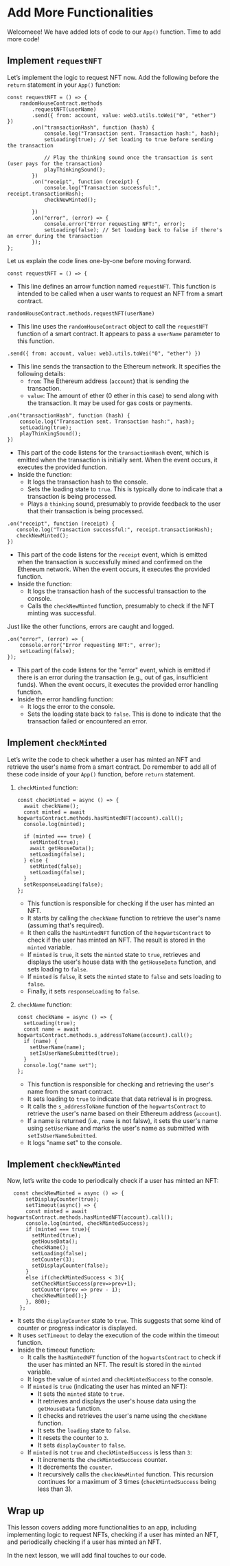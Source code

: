 # Add More Functionalities

Welcomeee! We have added lots of code to our `App()` function. Time to add more code!

## Implement `requestNFT`

Let’s implement the logic to request NFT now. Add the following before the `return` statement in your `App()` function:

```
const requestNFT = () => {
    randomHouseContract.methods
        .requestNFT(userName)
        .send({ from: account, value: web3.utils.toWei("0", "ether") })
        .on("transactionHash", function (hash) {
            console.log("Transaction sent. Transaction hash:", hash);
            setLoading(true); // Set loading to true before sending the transaction

            // Play the thinking sound once the transaction is sent (user pays for the transaction)
            playThinkingSound();
        })
        .on("receipt", function (receipt) {
            console.log("Transaction successful:", receipt.transactionHash);
            checkNewMinted();
  
        })
        .on("error", (error) => {
            console.error("Error requesting NFT:", error);
            setLoading(false); // Set loading back to false if there's an error during the transaction
        });
};
```

Let us explain the code lines one-by-one before moving forward.

```
const requestNFT = () => {
```

- This line defines an arrow function named `requestNFT`. This function is intended to be called when a user wants to request an NFT from a smart contract.

```
randomHouseContract.methods.requestNFT(userName)
```

- This line uses the `randomHouseContract` object to call the `requestNFT` function of a smart contract. It appears to pass a `userName` parameter to this function.

```
.send({ from: account, value: web3.utils.toWei("0", "ether") })
```

- This line sends the transaction to the Ethereum network. It specifies the following details:
    - `from`: The Ethereum address (`account`) that is sending the transaction.
    - `value`: The amount of ether (0 ether in this case) to send along with the transaction. It may be used for gas costs or payments.

```
.on("transactionHash", function (hash) {
    console.log("Transaction sent. Transaction hash:", hash);
    setLoading(true);
    playThinkingSound();
})
```

- This part of the code listens for the `transactionHash` event, which is emitted when the transaction is initially sent. When the event occurs, it executes the provided function.
- Inside the function:
    - It logs the transaction hash to the console.
    - Sets the loading state to `true`. This is typically done to indicate that a transaction is being processed.
    - Plays a `thinking` sound, presumably to provide feedback to the user that their transaction is being processed.

```
.on("receipt", function (receipt) {
   console.log("Transaction successful:", receipt.transactionHash);
   checkNewMinted();
})
```

- This part of the code listens for the `receipt` event, which is emitted when the transaction is successfully mined and confirmed on the Ethereum network. When the event occurs, it executes the provided function.
- Inside the function:
    - It logs the transaction hash of the successful transaction to the console.
    - Calls the `checkNewMinted` function, presumably to check if the NFT minting was successful.

Just like the other functions, errors are caught and logged.

```
.on("error", (error) => {
    console.error("Error requesting NFT:", error);
    setLoading(false); 
});
```

- This part of the code listens for the "error" event, which is emitted if there is an error during the transaction (e.g., out of gas, insufficient funds). When the event occurs, it executes the provided error handling function.
- Inside the error handling function:
    - It logs the error to the console.
    - Sets the loading state back to `false`. This is done to indicate that the transaction failed or encountered an error.

## Implement `checkMinted`

Let’s write the code to check whether a user has minted an NFT and retrieve the user's name from a smart contract. Do remember to add all of these code inside of your `App()` function, before `return` statement.

1. `checkMinted` function:
    
    ```
    const checkMinted = async () => {
      await checkName();
      const minted = await hogwartsContract.methods.hasMintedNFT(account).call();
      console.log(minted);
    
      if (minted === true) {
        setMinted(true);
        await getHouseData();
        setLoading(false);
      } else {
        setMinted(false);
        setLoading(false);
      }
      setResponseLoading(false);
    };
    ```
    
    - This function is responsible for checking if the user has minted an NFT.
    - It starts by calling the `checkName` function to retrieve the user's name (assuming that's required).
    - It then calls the `hasMintedNFT` function of the `hogwartsContract` to check if the user has minted an NFT. The result is stored in the `minted` variable.
    - If `minted` is `true`, it sets the `minted` state to `true`, retrieves and displays the user's house data with the `getHouseData` function, and sets loading to `false`.
    - If `minted` is `false`, it sets the `minted` state to `false` and sets loading to `false`.
    - Finally, it sets `responseLoading` to `false`.
2. `checkName` function:
    
    ```
    const checkName = async () => {
      setLoading(true);
      const name = await hogwartsContract.methods.s_addressToName(account).call();
      if (name) {
        setUserName(name);
        setIsUserNameSubmitted(true);
      }
      console.log("name set");
    };
    ```
    
    - This function is responsible for checking and retrieving the user's name from the smart contract.
    - It sets loading to `true` to indicate that data retrieval is in progress.
    - It calls the `s_addressToName` function of the `hogwartsContract` to retrieve the user's name based on their Ethereum address (`account`).
    - If a name is returned (i.e., `name` is not falsw), it sets the user's name using `setUserName` and marks the user's name as submitted with `setIsUserNameSubmitted`.
    - It logs "name set" to the console.

## Implement `checkNewMinted`

Now, let’s write the code to periodically check if a user has minted an NFT:

```
  const checkNewMinted = async () => {
      setDisplayCounter(true); 
      setTimeout(async() => {
      const minted = await hogwartsContract.methods.hasMintedNFT(account).call();
      console.log(minted, checkMintedSuccess);
      if (minted === true){
        setMinted(true);
        getHouseData();
        checkName();
        setLoading(false);
        setCounter(3);
        setDisplayCounter(false);
      }
      else if(checkMintedSuccess < 3){
        setCheckMintSuccess(prev=>prev+1);
        setCounter(prev => prev - 1);
        checkNewMinted();}
      }, 800);
    };
```

- It sets the `displayCounter` state to `true`. This suggests that some kind of counter or progress indicator is displayed.
- It uses `setTimeout` to delay the execution of the code within the timeout function.
- Inside the timeout function:
    - It calls the `hasMintedNFT` function of the `hogwartsContract` to check if the user has minted an NFT. The result is stored in the `minted` variable.
    - It logs the value of `minted` and `checkMintedSuccess` to the console.
    - If `minted` is `true` (indicating the user has minted an NFT):
        - It sets the `minted` state to `true`.
        - It retrieves and displays the user's house data using the `getHouseData` function.
        - It checks and retrieves the user's name using the `checkName` function.
        - It sets the `loading` state to `false`.
        - It resets the counter to `3`.
        - It sets `displayCounter` to `false`.
    - If `minted` is not `true` and `checkMintedSuccess` is less than `3`:
        - It increments the `checkMintedSuccess` counter.
        - It decrements the `counter`.
        - It recursively calls the `checkNewMinted` function. This recursion continues for a maximum of 3 times (`checkMintedSuccess` being less than 3).

## Wrap up

This lesson covers adding more functionalities to an app, including implementing logic to request NFTs, checking if a user has minted an NFT, and periodically checking if a user has minted an NFT. 

In the next lesson, we will add final touches to our code.
